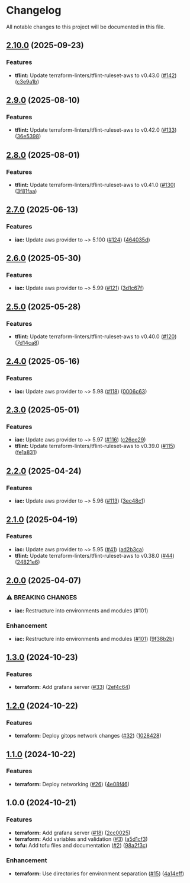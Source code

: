 # Changelog

All notable changes to this project will be documented in this file.

## [2.10.0](https://github.com/3ware/gitops-2024/compare/v2.9.0...v2.10.0) (2025-09-23)


### Features

* **tflint:** Update terraform-linters/tflint-ruleset-aws to v0.43.0 ([#142](https://github.com/3ware/gitops-2024/issues/142)) ([c3e9a1b](https://github.com/3ware/gitops-2024/commit/c3e9a1b90d53009acf8f8f22e973579133238eb6))

## [2.9.0](https://github.com/3ware/gitops-2024/compare/v2.8.0...v2.9.0) (2025-08-10)


### Features

* **tflint:** Update terraform-linters/tflint-ruleset-aws to v0.42.0 ([#133](https://github.com/3ware/gitops-2024/issues/133)) ([36e5398](https://github.com/3ware/gitops-2024/commit/36e539885d4c052d4102805a783c628042f745f0))

## [2.8.0](https://github.com/3ware/gitops-2024/compare/v2.7.0...v2.8.0) (2025-08-01)


### Features

* **tflint:** Update terraform-linters/tflint-ruleset-aws to v0.41.0 ([#130](https://github.com/3ware/gitops-2024/issues/130)) ([3f81faa](https://github.com/3ware/gitops-2024/commit/3f81faafe164158de6e8249c94725e022cfe1183))

## [2.7.0](https://github.com/3ware/gitops-2024/compare/v2.6.0...v2.7.0) (2025-06-13)


### Features

* **iac:** Update aws provider to ~> 5.100 ([#124](https://github.com/3ware/gitops-2024/issues/124)) ([464035d](https://github.com/3ware/gitops-2024/commit/464035d5575f6617d854d1973966718fe4f933bb))

## [2.6.0](https://github.com/3ware/gitops-2024/compare/v2.5.0...v2.6.0) (2025-05-30)


### Features

* **iac:** Update aws provider to ~> 5.99 ([#121](https://github.com/3ware/gitops-2024/issues/121)) ([3d1c67f](https://github.com/3ware/gitops-2024/commit/3d1c67f4aa3d1886c1c493e7b969a3de3797ceed))

## [2.5.0](https://github.com/3ware/gitops-2024/compare/v2.4.0...v2.5.0) (2025-05-28)


### Features

* **tflint:** Update terraform-linters/tflint-ruleset-aws to v0.40.0 ([#120](https://github.com/3ware/gitops-2024/issues/120)) ([7d14ca8](https://github.com/3ware/gitops-2024/commit/7d14ca89e176393f6c266d01901344cc936093d9))

## [2.4.0](https://github.com/3ware/gitops-2024/compare/v2.3.0...v2.4.0) (2025-05-16)


### Features

* **iac:** Update aws provider to ~> 5.98 ([#118](https://github.com/3ware/gitops-2024/issues/118)) ([0006c63](https://github.com/3ware/gitops-2024/commit/0006c638a37adc2240181145dcba3d11b49fd893))

## [2.3.0](https://github.com/3ware/gitops-2024/compare/v2.2.0...v2.3.0) (2025-05-01)


### Features

* **iac:** Update aws provider to ~> 5.97 ([#116](https://github.com/3ware/gitops-2024/issues/116)) ([c26ee29](https://github.com/3ware/gitops-2024/commit/c26ee2925f05ed97c9084eab2e1291871e978f46))
* **tflint:** Update terraform-linters/tflint-ruleset-aws to v0.39.0 ([#115](https://github.com/3ware/gitops-2024/issues/115)) ([fe1a831](https://github.com/3ware/gitops-2024/commit/fe1a8315604086988c7f47b39c925041e63f983f))

## [2.2.0](https://github.com/3ware/gitops-2024/compare/v2.1.0...v2.2.0) (2025-04-24)


### Features

* **iac:** Update aws provider to ~> 5.96 ([#113](https://github.com/3ware/gitops-2024/issues/113)) ([3ec48c1](https://github.com/3ware/gitops-2024/commit/3ec48c149a6759ea244a6b78e9e41574ce9f334c))

## [2.1.0](https://github.com/3ware/gitops-2024/compare/v2.0.0...v2.1.0) (2025-04-19)


### Features

* **iac:** Update aws provider to ~> 5.95 ([#41](https://github.com/3ware/gitops-2024/issues/41)) ([ad2b3ca](https://github.com/3ware/gitops-2024/commit/ad2b3ca0b9286a6f9952003d182064d4c0656134))
* **tflint:** Update terraform-linters/tflint-ruleset-aws to v0.38.0 ([#44](https://github.com/3ware/gitops-2024/issues/44)) ([24821e6](https://github.com/3ware/gitops-2024/commit/24821e616d409b6f36e73cb946c424187f7bec6b))

## [2.0.0](https://github.com/3ware/gitops-2024/compare/v1.3.0...v2.0.0) (2025-04-07)


### ⚠ BREAKING CHANGES

* **iac:** Restructure into environments and modules (#101)

### Enhancement

* **iac:** Restructure into environments and modules ([#101](https://github.com/3ware/gitops-2024/issues/101)) ([9f38b2b](https://github.com/3ware/gitops-2024/commit/9f38b2bcbd12702330fda8778485ccff5af695b3))

## [1.3.0](https://github.com/3ware/gitops-2024/compare/v1.2.0...v1.3.0) (2024-10-23)


### Features

* **terraform:** Add grafana server ([#33](https://github.com/3ware/gitops-2024/issues/33)) ([2ef4c64](https://github.com/3ware/gitops-2024/commit/2ef4c644d73882f3749f7bab4def59a92c55e249))

## [1.2.0](https://github.com/3ware/gitops-2024/compare/v1.1.0...v1.2.0) (2024-10-22)


### Features

* **terraform:** Deploy gitops network changes ([#32](https://github.com/3ware/gitops-2024/issues/32)) ([1028428](https://github.com/3ware/gitops-2024/commit/10284287eafc9b554101cf848227d409c92ad52c))

## [1.1.0](https://github.com/3ware/gitops-2024/compare/v1.0.0...v1.1.0) (2024-10-22)


### Features

* **terraform:** Deploy networking ([#26](https://github.com/3ware/gitops-2024/issues/26)) ([4e08f46](https://github.com/3ware/gitops-2024/commit/4e08f4656f0842652c1904202f7a932b0d6c226f))

## 1.0.0 (2024-10-21)


### Features

* **terraform:** Add grafana server ([#18](https://github.com/3ware/gitops-2024/issues/18)) ([2cc0025](https://github.com/3ware/gitops-2024/commit/2cc00256ed24ea1eb5e86d6b2a54b9dbbc6e5e30))
* **terraform:** Add variables and validation  ([#3](https://github.com/3ware/gitops-2024/issues/3)) ([a5d1cf3](https://github.com/3ware/gitops-2024/commit/a5d1cf376a8045eaa3a3b61be333ec2796b02e82))
* **tofu:** Add tofu files and documentation ([#2](https://github.com/3ware/gitops-2024/issues/2)) ([98a2f3c](https://github.com/3ware/gitops-2024/commit/98a2f3cd85aa4ea336fd8a314cbcab6d5b906612))


### Enhancement

* **terraform:** Use directories for environment separation ([#15](https://github.com/3ware/gitops-2024/issues/15)) ([4a14eff](https://github.com/3ware/gitops-2024/commit/4a14efff7760433c980ed8d9a155fba4d0c99583))
